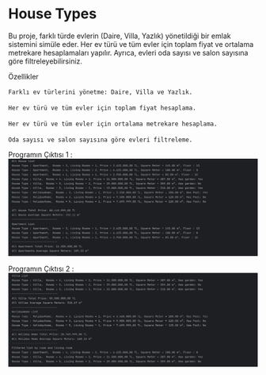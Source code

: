 # House Types
 
Bu proje, farklı türde evlerin (Daire, Villa, Yazlık) yönetildiği bir emlak sistemini simüle eder. Her ev türü ve tüm evler için toplam fiyat ve ortalama metrekare hesaplamaları yapılır. Ayrıca, evleri oda sayısı ve salon sayısına göre filtreleyebilirsiniz.

Özellikler

    Farklı ev türlerini yönetme: Daire, Villa ve Yazlık.

    Her ev türü ve tüm evler için toplam fiyat hesaplama.

    Her ev türü ve tüm evler için ortalama metrekare hesaplama.

    Oda sayısı ve salon sayısına göre evleri filtreleme.

Programın Çıktısı 1 :
![Program Çıktısı](./src/resources/images/img1.png)

Programın Çıktısı 2 :
![Program Çıktısı](./src/resources/images/img2.png)